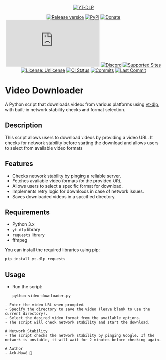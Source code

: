 <!-- MANPAGE: BEGIN EXCLUDED SECTION -->
<div align="center">

[![YT-DLP](https://raw.githubusercontent.com/yt-dlp/yt-dlp/master/.github/banner.svg)](#readme)

[![Release version](https://img.shields.io/github/v/release/yt-dlp/yt-dlp?color=brightgreen&label=Download&style=for-the-badge)](#installation "Installation")
[![PyPI](https://img.shields.io/badge/-PyPI-blue.svg?logo=pypi&labelColor=555555&style=for-the-badge)](https://pypi.org/project/yt-dlp "PyPI")
[![Donate](https://img.shields.io/badge/_-Donate-red.svg?logo=githubsponsors&labelColor=555555&style=for-the-badge)](Collaborators.md#collaborators "Donate")
[![Matrix](https://img.shields.io/matrix/yt-dlp:matrix.org?color=brightgreen&labelColor=555555&label=&logo=element&style=for-the-badge)](https://matrix.to/#/#yt-dlp:matrix.org "Matrix")
[![Discord](https://img.shields.io/discord/807245652072857610?color=blue&labelColor=555555&label=&logo=discord&style=for-the-badge)](https://discord.gg/H5MNcFW63r "Discord")
[![Supported Sites](https://img.shields.io/badge/-Supported_Sites-brightgreen.svg?style=for-the-badge)](supportedsites.md "Supported Sites")
[![License: Unlicense](https://img.shields.io/badge/-Unlicense-blue.svg?style=for-the-badge)](LICENSE "License")
[![CI Status](https://img.shields.io/github/actions/workflow/status/yt-dlp/yt-dlp/core.yml?branch=master&label=Tests&style=for-the-badge)](https://github.com/yt-dlp/yt-dlp/actions "CI Status")
[![Commits](https://img.shields.io/github/commit-activity/m/yt-dlp/yt-dlp?label=commits&style=for-the-badge)](https://github.com/yt-dlp/yt-dlp/commits "Commit History")
[![Last Commit](https://img.shields.io/github/last-commit/yt-dlp/yt-dlp/master?label=&style=for-the-badge&display_timestamp=committer)](https://github.com/yt-dlp/yt-dlp/pulse/monthly "Last activity")

</div>
<!-- MANPAGE: END EXCLUDED SECTION -->

# Video Downloader

A Python script that downloads videos from various platforms using [yt-dlp](https://github.com/yt-dlp/yt-dlp), with built-in network stability checks and format selection.

## Description

This script allows users to download videos by providing a video URL. It checks for network stability before starting the download and allows users to select from available video formats.

## Features

- Checks network stability by pinging a reliable server.
- Fetches available video formats for the provided URL.
- Allows users to select a specific format for download.
- Implements retry logic for downloads in case of network issues.
- Saves downloaded videos in a specified directory.

## Requirements

- Python 3.x
- `yt-dlp` library
- `requests` library
- ffmpeg

You can install the required libraries using pip:

```bash
pip install yt-dlp requests
```
## Usage

- Run the script:

  ```bash
  python video-downloader.py
```
- Enter the video URL when prompted.
- Specify the directory to save the video (leave blank to use the current directory).
- Select the desired video format from the available options.
- The script will check network stability and start the download.

# Network Stability
- The script checks the network stability by pinging Google. If the network is unstable, it will wait for 2 minutes before checking again.

# Author
- Ack-Mawé 🐥
